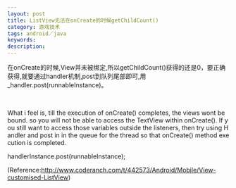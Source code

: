 ```yaml
---
layout: post
title: ListView无法在onCreate的时候getChildCount()
category: 游戏技术
tags: android／java
keywords: 
description: 
---
```


在onCreate的时候,View并未被绑定,所以getChildCount()获得的还是0，要正确获得,就要通过handler机制,post到队列尾部即可,用\_handler.post(runnableInstance)。

 

What i feel is, till the execution of onCreate() completes, the views wont be bound. so you will not be able to access the TextView within onCreate(). If you still want to access those variables outside the listeners, then try using Handler and post in in the queue for the thread so that onCreate() method execution is completed.  

handlerInstance.post(runnableInstance); 

(Reference:<http://www.coderanch.com/t/442573/Android/Mobile/View-customised-ListView>)

 








